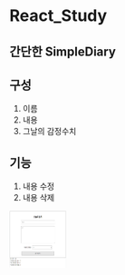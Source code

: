 # React_Study

## 간단한 SimpleDiary

## 구성

1. 이름
2. 내용
3. 그날의 감정수치

## 기능

1. 내용 수정
2. 내용 삭제

<img src="./simplediary/Diary_Main.PNG" width="100" height="100">
